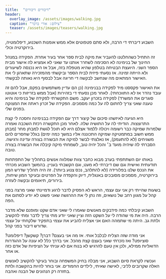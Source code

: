 ```yaml
---
title:  "דיבורים דיבורים"
header:
  overlay_image: /assets/images/walking.jpg
  caption: "צילום: אורי ברכר"
  teaser: /assets/images/teasers/walking.jpg
---
```


השבוע דיברתי די הרבה, ולא סתם פטפוטים אלא ממש אומנות השכנוע, דיפלומטיה, בירוקרטיה וכולי.<!--more-->

זה התחיל כשהחלטנו להעביר את מיקה לבית ספר אחר בעיר אחרת.
הפקידה במנהל החינוך של בנימינה לא הסכימה לשחרר אותנו עד שאני לא אמציא לה אישור מבית הספר השני.
היועצת הבטיחה בטלפון שהיא מטפלת בזה, אבל אז היא נכנסה לשיעורים ולא הייתה זמינה.
אז נסעתי פיזית לבית הספר וביקשתי מהמזכירה שתארגן לי את
האישור המתאים מה שנחשב לבקשה די חריגה אבל לבסוף היא נאותה לבקשתי.

את האישור פקססנו מיד לפקידה בבנימינה (כן הם עדיין משתמשים בפקס, אבל להם זה עובד נהדר אז לא התווכחתי).
לאחר מכן נסעתי די בזהירות (אבל ממש בזריזות כי אוטוטו סוגרים את המשרד) לפקידה בזכרון יעקב. משם התקשרתי
לפקידה של בנימינה והיא טענה שאני צריך לחתום לה על כמה מסמכים. הפקידה של זכרון ראתה את המצוקה בפנים שלי.

היא הגיעה לאיזשהו סיכום של קיצור דרך עם הפקידה בבנימינה וחסכה לי קצת התרוצצות. הודיתי לה על התושיה שלה.
לאחר מכן התקשרה רכזת השכבה ואמרה שלמרות שמיקה כבר רשומה ויכולה ללמוד אצלם היא לא תוכל לגשת למבחן מחר
(מבחן ממש חשוב במתמטיקה שמיקה התכוננה אליו במשך כמה ימים) בגלל שחסרים להם משגיחים (לא להתעמק),
אז נאלצתי לבשר למיקה את הבשורה בצורה עדינה ורגישה.
הסברתי לה שיהיה מועד ב׳ והכל יהיה טוב, לשמחתי מיקה קיבלה את הבשורה בצורה טובה.

באותו יום השתתפתי בערב מבוא כחבר צוות שמלווה
אנשים בתהליך של התפתחות תודעתית ואישית וגם שם דיברתי לא מעט, וגם הקשבתי בעניין.
בהמשך השבוע מכרתי את הנכס שלנו בפלורידה (לא להתלהב, נכס צנוע ביותר).
זה היה תהליך שדרש המון בירוקרטיה, מסמכים מסובכים באנגלית,
דיוק והקפדה על הפרטים ובעיקר המון שיחות, בירורים, תיאומים ובקשה לעזרה.

בשעות שהייתי רק אני עם עצמי, הראש לא הפסיק לדבר לרגע ודמיינתי
שאני מרצה בפני קהל על מגוון רחב של נושאים, וזה נתן לי את ההרגשה שאני פשוט לא יודע לסתום את הפה.

השבוע קיבלתי כמה פידבקים מאנשים שאמרו לי שאני אדם שקט ומופנם שלא מדבר הרבה.
היה את מי שהודה לי על השקט הזה וציין שאני יודע מתי צריך לדבר ומתי להקשיב ולתת גב.
היתה מי שתמהה האם אני אצליח להביע את עצמי בתפקיד שלקחתי על עצמי שדורש דיבור בפני קהל.

אני מודה שזה הצליח לבלבל אותי. אז מה אני בעצם? דברן? קשקשן? דיפלומט? סוציופט?
ואז נזכרתי שאני בעצם קצת מהכל. אני בדרך כלל לא עונה על ההגדרות הדואליות ממילא,
ולכן אין טעם להרגיש לא בנוח אם לא עניתי על הציפיות של אדם כזה או אחר.

ועכשיו לקראת סיום השבוע,
אני מבלה בחיק המשפחה ובוחר בעיקר להקשיב לאנשים האלה שקרובים לליבי, לאישה שאיתי, לילדים החמודים.
אני בוחר להיות בהקשבה ולתת בחזרה רק הנהונים של הבנה ואהבה.
